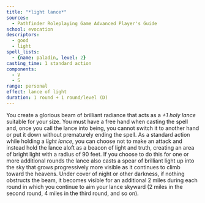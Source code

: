 ```yaml
---
title: "*light lance*"
sources:
  - Pathfinder Roleplaying Game Advanced Player's Guide
school: evocation
descriptors:
  - good
  - light
spell_lists:
  - {name: paladin, level: 2}
casting_time: 1 standard action
components:
  - V
  - S
range: personal
effect: lance of light
duration: 1 round + 1 round/level (D)
---
```


You create a glorious beam of brilliant radiance that acts as a *+1 holy lance* suitable for your size. You must have a free hand when casting the spell and, once you call the lance into being, you cannot switch it to another hand or put it down without prematurely ending the spell. As a standard action while holding a *light lance*, you can choose not to make an attack and instead hold the lance aloft as a beacon of light and truth, creating an area of bright light with a radius of 90 feet. If you choose to do this for one or more additional rounds the lance also casts a spear of brilliant light up into the sky that grows progressively more visible as it continues to climb toward the heavens. Under cover of night or other darkness, if nothing obstructs the beam, it becomes visible for an additional 2 miles during each round in which you continue to aim your lance skyward (2 miles in the second round, 4 miles in the third round, and so on).

